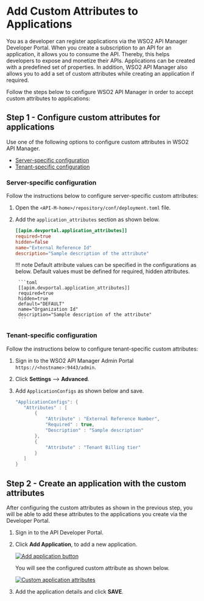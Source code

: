 # Add Custom Attributes to Applications

You as a developer can register applications via the WSO2 API Manager Developer Portal. When you create a subscription to an API for an application, it allows you to consume the API. Thereby, this helps developers to expose and monetize their APIs. Applications can be created with a predefined set of properties. In addition, WSO2 API Manager also allows you to add a set of custom attributes while creating an application if required.

Follow the steps below to configure WSO2 API Manager in order to accept custom attributes to applications:

## Step 1 - Configure custom attributes for applications

Use one of the following options to configure custom attributes in WSO2 API Manager.

-   [Server-specific configuration](#server-specific-configuration)
-   [Tenant-specific configuration](#tenant-specific-configuration)

### Server-specific configuration

Follow the instructions below to configure server-specific custom attributes:

1. Open the `<API-M-home>/repository/conf/deployment.toml` file. 

2. Add the `application_attributes` section as shown below.

    ``` toml
    [[apim.devportal.application_attributes]]
    required=true
    hidden=false
    name="External Reference Id"
    description="Sample description of the attribute"
    ```
    
    !!! note
        Default attribute values can be specified in the configurations as below. Default values must be defined for 
        required, hidden attributes.
        
        ```toml
        [[apim.devportal.application_attributes]]
        required=true
        hidden=true
        default="DEFAULT"
        name="Organization Id"
        description="Sample description of the attribute"
        ```  

### Tenant-specific configuration

Follow the instructions below to configure tenant-specific custom attributes:

1. Sign in to the WSO2 API Manager Admin Portal `https://<hostname>:9443/admin`.
2. Click **Settings** --> **Advanced**.
3. Add `ApplicationConfigs` as shown below and save.

     ``` java
     "ApplicationConfigs": {
        "Attributes" : [
            {
                "Attribute" : "External Reference Number",
                "Required" : true,
                "Description" : "Sample description"
            },
            {
                "Attribute" : "Tenant Billing tier"
            }
        ]
     }
     ```

## Step 2 - Create an application with the custom attributes

After configuring the custom attributes as shown in the previous step, you will be able to add these attributes to the applications you create via the Developer Portal.

1. Sign in to the API Developer Portal. 

2. Click **Add Application**, to add a new application.

    [![Add application button]({{base_path}}/assets/img/learn/application-attributes-application-add.png)]({{base_path}}/assets/img/learn/application-attributes-application-add.png)
    
    You will see the configured custom attribute as shown below.

    [![Custom application attributes]({{base_path}}/assets/img/learn/application-attributes.png)]({{base_path}}/assets/img/learn/application-attributes.png)

3. Add the application details and click **SAVE**.
